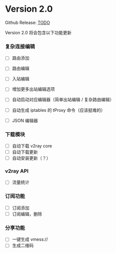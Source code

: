 # Version 2.0 

Github Release: [TODO]()

Version 2.0 将会包含以下功能更新

### 复杂连接编辑

- [ ] 路由添加
- [ ] 路由编辑
- [ ] 入站编辑
- [ ] 增加更多出站编辑选项
- [ ] 自动启动对应编辑器（简单出站编辑 / 复杂路由编辑）
- [ ] 自动生成 iptables 的 tProxy 命令（应该挺难的）

- [ ] JSON 编辑器

  

### 下载模块

  - [ ] 自动下载 v2ray core
  - [ ] 自动下载更新
  - [ ] 自动安装更新（？）

### v2ray API

  - [ ] 流量统计

### 订阅功能

  - [ ] 订阅添加
  - [ ] 订阅编辑，删除

### 分享功能

  - [ ] 一键生成 vmess://
  - [ ] 生成二维码